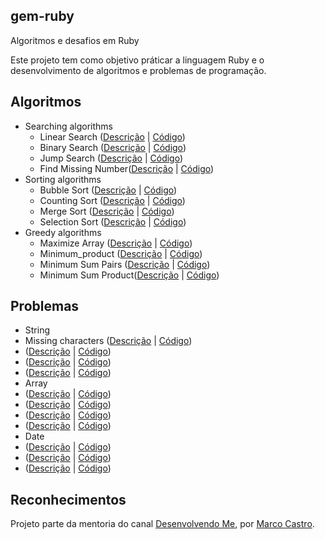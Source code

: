 ##  gem-ruby

Algoritmos e desafios em Ruby

Este projeto tem como objetivo práticar a linguagem Ruby e o desenvolvimento de algoritmos e problemas de programação.

## Algoritmos

* Searching algorithms
  * Linear Search ([Descrição](https://www.geeksforgeeks.org/linear-search/) | [Código](/algoritimo/linear_search.rb))
  * Binary Search ([Descrição](https://www.geeksforgeeks.org/binary-search/) | [Código](/algoritimo/binary_search.rb))
  * Jump Search ([Descrição](https://www.geeksforgeeks.org/jump-search/) | [Código](/algoritimo/jump_search.rb))
  * Find Missing Number([Descrição](https://www.geeksforgeeks.org/find-the-missing-number/) | [Código](/algoritimo/find_missing_number.rb))
* Sorting algorithms
  * Bubble Sort ([Descrição](https://www.geeksforgeeks.org/bubble-sort/) | [Código](/algoritimo/bubble_sort.rb))
  * Counting Sort ([Descrição](https://www.geeksforgeeks.org/counting-sort/) | [Código](/algoritimo/counting_sort.rb))
  * Merge Sort ([Descrição](https://www.geeksforgeeks.org/merge-sort/) | [Código](/algoritimo/merge_sort.rb))   
  * Selection Sort ([Descrição](https://www.geeksforgeeks.org/selection-sort/) | [Código](/algoritimo/selection_sort.rb))
* Greedy algorithms
  * Maximize Array ([Descrição](https://www.geeksforgeeks.org/maximize-array-sun-after-k-negation-operations/) | [Código](/algoritimo/maximize_array.rb))
  * Minimum_product ([Descrição](https://www.geeksforgeeks.org/minimum-product-subset-array/) | [Código](/algoritimo/minimum_product.rb))
  * Minimum Sum Pairs ([Descrição](https://www.geeksforgeeks.org/minimum-sum-choosing-minimum-pairs-array/) | [Código](/algoritimo/minimum_sum_product.rb))
  * Minimum Sum Product([Descrição](https://www.geeksforgeeks.org/minimum-sum-choosing-minimum-pairs-array/) | [Código](/algoritimo/minimum_sum_product.rb))
 
 ## Problemas
 
 * String
  *  Missing characters ([Descrição](https://www.geeksforgeeks.org/pangram-checking/) | [Código](https://github.com/levinaval/gem-ruby/blob/problemas/problemas/missing_characters.rb))
  *  ([Descrição]() | [Código](/problemas/))
  *  ([Descrição]() | [Código](/problemas/))
  *  ([Descrição]() | [Código](/problemas/))
 * Array
  *  ([Descrição]() | [Código](/problemas/))
  *  ([Descrição]() | [Código](/problemas/))
  *  ([Descrição]() | [Código](/problemas/))
  *  ([Descrição]() | [Código](/problemas/))
 * Date
  *  ([Descrição]() | [Código](/problemas/))
  *  ([Descrição]() | [Código](/problemas/))
  *  ([Descrição]() | [Código](/problemas/))
 

 ## Reconhecimentos

Projeto parte da mentoria do canal [Desenvolvendo Me](https://www.youtube.com/channel/UCp98bXHSc01w8fBfkkgHB1Q), por [Marco Castro](https://github.com/marcodotcastro).
